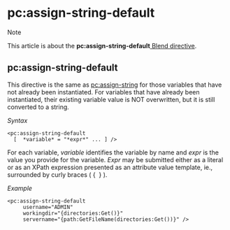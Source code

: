 # pc:assign-string-default



> [!NOTE]
> This article is about the **pc:assign-string-default**[ Blend directive](/docs/Repositories/Blend%20directives).

## **pc:assign-string-default**

This directive is the same as [pc:assign-string](/docs/Repositories/Blend%20directives/pcassignstring.md) for those variables that have not already been instantiated. For variables that have already been instantiated, their existing variable value is NOT overwritten, but it is still converted to a string.

*Syntax*

```
<pc:assign-string-default
  [  *variable* = "*expr*" ... ] />
```

For each variable, *variable* identifies the variable by name and *expr* is the value you provide for the variable. *Expr* may be submitted either as a literal or as an XPath expression presented as an attribute value template, ie., surrounded by curly braces ( {  } ).

*Example*

```language-xml
<pc:assign-string-default
     username="ADMIN"
     workingdir="{directories:Get()}"
     servername="{path:GetFileName(directories:Get())}" />
```

 
